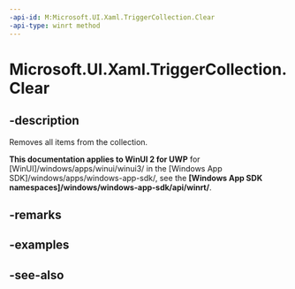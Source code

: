 ```yaml
---
-api-id: M:Microsoft.UI.Xaml.TriggerCollection.Clear
-api-type: winrt method
---
```


<!-- Method syntax
public void Clear()
-->

# Microsoft.UI.Xaml.TriggerCollection.Clear

## -description
Removes all items from the collection.

**This documentation applies to WinUI 2 for UWP** for [WinUI]/windows/apps/winui/winui3/ in the [Windows App SDK]/windows/apps/windows-app-sdk/, see the **[Windows App SDK namespaces]/windows/windows-app-sdk/api/winrt/**.

## -remarks


## -examples

## -see-also

